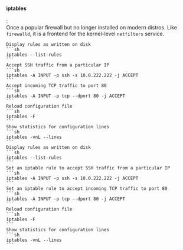 #### iptables
:   
    Once a popular firewall but no longer installed on modern distros.
    Like `firewalld`, it is a frontend for the kernel-level `netfilters` service. 

    Display rules as written on disk
    ```sh
    iptables --list-rules
    ```
    Accept SSH traffic from a particular IP
    ```sh
    iptables -A INPUT -p ssh -s 10.0.222.222 -j ACCEPT
    ```
    Accept incoming TCP traffic to port 80
    ```sh
    iptables -A INPUT -p tcp --dport 80 -j ACCEPT
    ```
    Reload configuration file
    ```sh
    iptables -F
    ```
    Show statistics for configuration lines
    ```sh
    iptables -vnL --lines
    ```
    Display rules as written on disk
    ```sh
    iptables --list-rules
    ```
    Set an iptable rule to accept SSH traffic from a particular IP
    ```sh
    iptables -A INPUT -p ssh -s 10.0.222.222 -j ACCEPT
    ```
    Set an iptable rule to accept incoming TCP traffic to port 80
    ```sh
    iptables -A INPUT -p tcp --dport 80 -j ACCEPT
    ```
    Reload configuration file
    ```sh
    iptables -F
    ```
    Show statistics for configuration lines
    ```sh
    iptables -vnL --lines
    ```